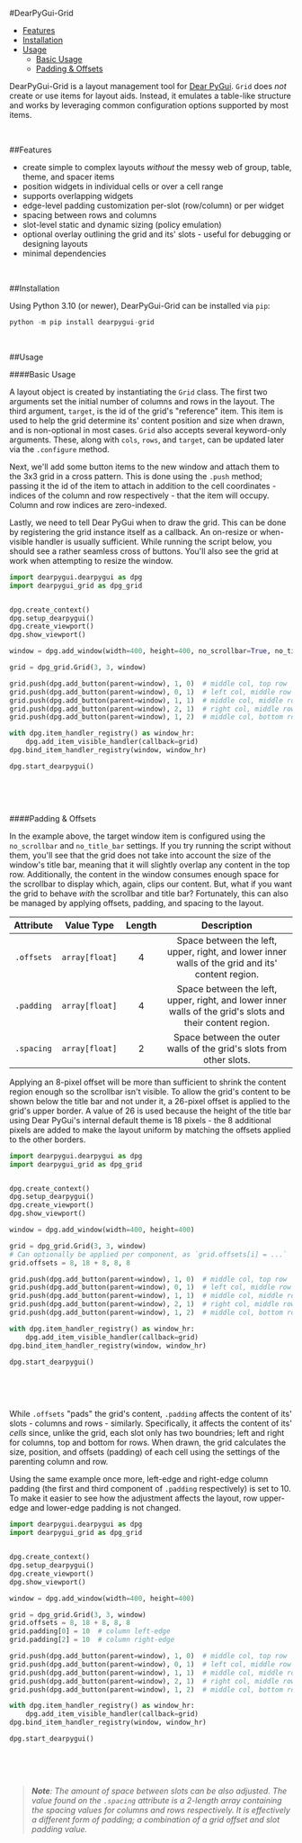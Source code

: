 #DearPyGui-Grid
- [Features](#features)
- [Installation](#installation)
- [Usage](#usage)
    - [Basic Usage](#basic-usage)
    - [Padding & Offsets](#padding--offsets)


DearPyGui-Grid is a layout management tool for [Dear PyGui](https://github.com/hoffstadt/DearPyGui). `Grid` does *not* create or use items for layout aids. Instead, it emulates a table-like structure and works by leveraging common configuration options supported by most items.







<br>

##Features
* create simple to complex layouts *without* the messy web of group, table, theme, and spacer items
* position widgets in individual cells or over a cell range
* supports overlapping widgets
* edge-level padding customization per-slot (row/column) or per widget
* spacing between rows and columns
* slot-level static and dynamic sizing (policy emulation)
* optional overlay outlining the grid and its' slots - useful for debugging or designing layouts
* minimal dependencies

<br>

##Installation

Using Python 3.10 (or newer), DearPyGui-Grid can be installed via `pip`:

```python
python -m pip install dearpygui-grid
```

<br>

##Usage

####Basic Usage

A layout object is created by instantiating the `Grid` class. The first two arguments set the initial number of columns and rows in the layout. The third argument, `target`, is the id of the grid's "reference" item. This item is used to help the grid determine its' content position and size when drawn, and is non-optional in most cases. `Grid` also accepts several keyword-only arguments. These, along with `cols`, `rows`, and `target`, can be updated later via the `.configure` method.

Next, we'll add some button items to the new window and attach them to the 3x3 grid in a cross pattern. This is done using the `.push` method; passing it the id of the item to attach in addition to the cell coordinates - indices of the column and row respectively - that the item will occupy. Column and row indices are zero-indexed.


Lastly, we need to tell Dear PyGui when to draw the grid. This can be done by registering the grid instance itself as a callback. An on-resize or when-visible handler is usually sufficient. While running the script below, you should see a rather seamless cross of buttons. You'll also see the grid at work when attempting to resize the window.


```python
import dearpygui.dearpygui as dpg
import dearpygui_grid as dpg_grid


dpg.create_context()
dpg.setup_dearpygui()
dpg.create_viewport()
dpg.show_viewport()

window = dpg.add_window(width=400, height=400, no_scrollbar=True, no_title_bar=True)

grid = dpg_grid.Grid(3, 3, window)

grid.push(dpg.add_button(parent=window), 1, 0)  # middle col, top row
grid.push(dpg.add_button(parent=window), 0, 1)  # left col, middle row
grid.push(dpg.add_button(parent=window), 1, 1)  # middle col, middle row
grid.push(dpg.add_button(parent=window), 2, 1)  # right col, middle row
grid.push(dpg.add_button(parent=window), 1, 2)  # middle col, bottom row

with dpg.item_handler_registry() as window_hr:
    dpg.add_item_visible_handler(callback=grid)
dpg.bind_item_handler_registry(window, window_hr)

dpg.start_dearpygui()

```
<div>
    <p align="center">
        <img src=""/>
        <img src=""/>
    </p>
    <p style="font-size:12px;text-align:center;font-style:italic;"></p>
    <br>
</div>

####Padding & Offsets

In the example above, the target window item is configured using the `no_scrollbar` and `no_title_bar` settings. If you try running the script without them, you'll see that the grid does not take into account the size of the window's title bar, meaning that it will slightly overlap any content in the top row. Additionally, the content in the window consumes enough space for the scrollbar to display which, again, clips our content. But, what if you want the grid to behave *with* the scrollbar and title bar? Fortunately, this can also be managed by applying offsets, padding, and spacing to the layout.

| Attribute  | Value Type     | Length | Description |
| :--------: | :------------: | :--------: | :---------: |
| `.offsets` | `array[float]` | 4          | Space between the left, upper, right, and lower inner walls of the grid and its' content region.          |
| `.padding` | `array[float]` | 4          | Space between the left, upper, right, and lower inner walls of the grid's slots and their content region. |
| `.spacing` | `array[float]` | 2          | Space between the outer walls of the grid's slots from other slots.         |

Applying an 8-pixel offset will be more than sufficient to shrink the content region enough so the scrollbar isn't visible. To allow the grid's content to be shown below the title bar and not under it, a 26-pixel offset is applied to the grid's upper border. A value of 26 is used because the height of the title bar using Dear PyGui's internal default theme is 18 pixels - the 8 additional pixels are added to make the layout uniform by matching the offsets applied to the other borders.

```python
import dearpygui.dearpygui as dpg
import dearpygui_grid as dpg_grid


dpg.create_context()
dpg.setup_dearpygui()
dpg.create_viewport()
dpg.show_viewport()

window = dpg.add_window(width=400, height=400)

grid = dpg_grid.Grid(3, 3, window)
# Can optionally be applied per component, as `grid.offsets[i] = ...`
grid.offsets = 8, 18 + 8, 8, 8

grid.push(dpg.add_button(parent=window), 1, 0)  # middle col, top row
grid.push(dpg.add_button(parent=window), 0, 1)  # left col, middle row
grid.push(dpg.add_button(parent=window), 1, 1)  # middle col, middle row
grid.push(dpg.add_button(parent=window), 2, 1)  # right col, middle row
grid.push(dpg.add_button(parent=window), 1, 2)  # middle col, bottom row

with dpg.item_handler_registry() as window_hr:
    dpg.add_item_visible_handler(callback=grid)
dpg.bind_item_handler_registry(window, window_hr)

dpg.start_dearpygui()

```
<div>
    <p align="center">
        <img src=""/>
        <img src=""/>
    </p>
    <p style="font-size:12px;text-align:center;font-style:italic;"></p>
    <br>
</div>

While `.offsets` "pads" the grid's content, `.padding` affects the content of its' slots - columns and rows - similarly. Specifically, it affects the content of its' *cells* since, unlike the grid, each slot only has two boundries; left and right for columns, top and bottom for rows. When drawn, the grid calculates the size, position, and offsets (padding) of each cell using the settings of the parenting column and row.

Using the same example once more, left-edge and right-edge column padding (the first and third component of `.padding` respectively) is set to 10. To make it easier to see how the adjustment affects the layout, row upper-edge and lower-edge padding is not changed.

```python
import dearpygui.dearpygui as dpg
import dearpygui_grid as dpg_grid


dpg.create_context()
dpg.setup_dearpygui()
dpg.create_viewport()
dpg.show_viewport()

window = dpg.add_window(width=400, height=400)

grid = dpg_grid.Grid(3, 3, window)
grid.offsets = 8, 18 + 8, 8, 8
grid.padding[0] = 10  # column left-edge
grid.padding[2] = 10  # column right-edge

grid.push(dpg.add_button(parent=window), 1, 0)  # middle col, top row
grid.push(dpg.add_button(parent=window), 0, 1)  # left col, middle row
grid.push(dpg.add_button(parent=window), 1, 1)  # middle col, middle row
grid.push(dpg.add_button(parent=window), 2, 1)  # right col, middle row
grid.push(dpg.add_button(parent=window), 1, 2)  # middle col, bottom row

with dpg.item_handler_registry() as window_hr:
    dpg.add_item_visible_handler(callback=grid)
dpg.bind_item_handler_registry(window, window_hr)

dpg.start_dearpygui()

```
<div>
    <p align="center">
        <img src=""/>
        <img src=""/>
    </p>
    <p style="font-size:12px;text-align:center;font-style:italic;"></p>
    <br>
</div>

>***Note**: The amount of space between slots can be also adjusted. The value found on the `.spacing` attribute is a 2-length array containing the spacing values for columns and rows respectively. It is effectively a different form of padding; a combination of a grid offset and slot padding value.*

<br>
